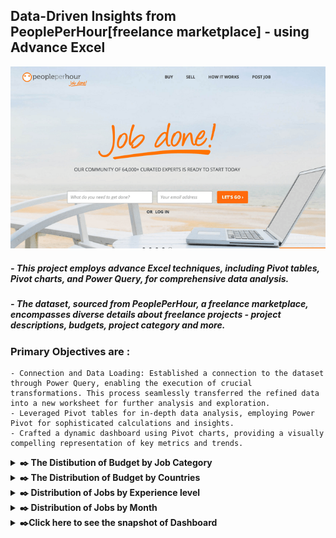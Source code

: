 ## Data-Driven Insights from PeoplePerHour[freelance marketplace] - using Advance Excel

<p align='center'>
    <img src='https://github.com/Shuhaib73/Excel_Freelance_Project/blob/main/Visuals/PeoplePerhour-img.png' />
</p>

##### - This project employs advance Excel techniques, including Pivot tables, Pivot charts, and Power Query, for comprehensive data analysis.
##### - The dataset, sourced from PeoplePerHour, a freelance marketplace, encompasses diverse details about freelance projects - project descriptions, budgets, project category and more.

### Primary Objectives are :
    - Connection and Data Loading: Established a connection to the dataset through Power Query, enabling the execution of crucial transformations. This process seamlessly transferred the refined data into a new worksheet for further analysis and exploration.
    - Leveraged Pivot tables for in-depth data analysis, employing Power Pivot for sophisticated calculations and insights.
    - Crafted a dynamic dashboard using Pivot charts, providing a visually compelling representation of key metrics and trends.

<details>
  <summary>
    <strong>​✒️<Click here to see :</strong> The Distibution of Budget by Job Category
  </summary>
  <p align=''center'>
    <img src='https://github.com/Shuhaib73/Excel_Freelance_Project/blob/main/Visuals/Q1.PNG' />
  </p>
</details>

<details>
  <summary>
  <strong>​✒️<Click here to see :</strong> The Distribution of Budget by Countries
  </summary>
  <p align='center'>
    <img src='https://github.com/Shuhaib73/Excel_Freelance_Project/blob/main/Visuals/Q2.PNG' />
    <img src='https://github.com/Shuhaib73/Excel_Freelance_Project/blob/main/Visuals/Q2.1.PNG' />
  </p>
</details>

<details>
  <summary>
  <strong>​✒️<Click here to see :</strong> Distribution of Jobs by Experience level
  </summary>
  <p align='center'>
    <img src='https://github.com/Shuhaib73/Excel_Freelance_Project/blob/main/Visuals/Q3.PNG' />
  </p>
</details>

<details>
  <summary>
  <strong>​✒️<Click here to see :</strong> Distribution of Jobs by Month
  </summary>
  <p align='center'>
    <img src='https://github.com/Shuhaib73/Excel_Freelance_Project/blob/main/Visuals/Q4.PNG' />
  </p>
</details>


<details>
  <summary>
  <strong>​✒️Click here to see the snapshot of Dashboard </strong>  
  </summary>
  <p align='center'>
    <img src='https://github.com/Shuhaib73/Excel_Freelance_Project/blob/main/Visuals/Q5.PNG' />
  </p>
</details>


